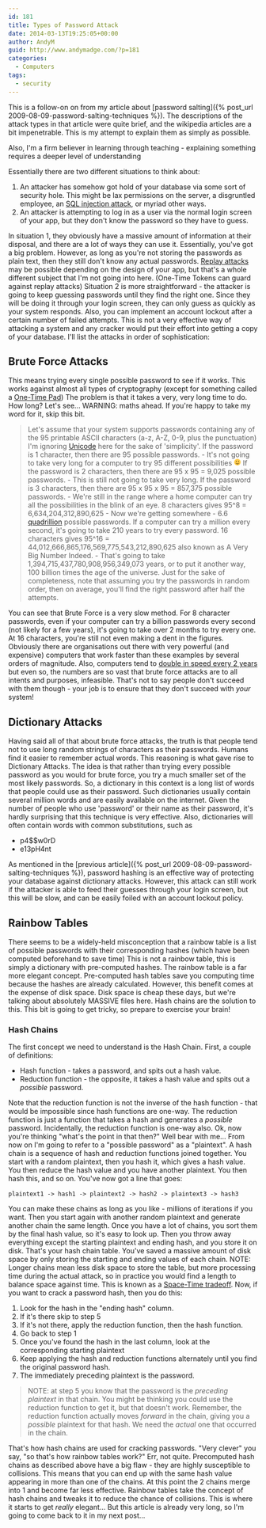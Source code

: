 ```yaml
---
id: 181
title: Types of Password Attack
date: 2014-03-13T19:25:05+00:00
author: AndyM
guid: http://www.andymadge.com/?p=181
categories:
  - Computers
tags:
  - security
---
```

This is a follow-on on from my article about [password salting]({% post_url 2009-08-09-password-salting-techniques %}). The descriptions of the attack types in that article were quite brief, and the wikipedia articles are a bit impenetrable. This is my attempt to explain them as simply as possible.

Also, I'm a firm believer in learning through teaching - explaining something requires a deeper level of understanding

Essentially there are two different situations to think about:

  1. An attacker has somehow got hold of your database via some sort of security hole. This might be lax permissions on the server, a disgruntled employee, an [SQL injection attack](http://en.wikipedia.org/wiki/SQL_injection), or myriad other ways.
  2. An attacker is attempting to log in as a user via the normal login screen of your app, but they don't know the password so they have to guess.

In situation 1, they obviously have a massive amount of information at their disposal, and there are a lot of ways they can use it. Essentially, you've got a big problem. However, as long as you're not storing the passwords as plain text, then they still don't know any actual passwords. [Replay attacks](http://en.wikipedia.org/wiki/Replay_attack) may be possible depending on the design of your app, but that's a whole different subject that I'm not going into here. (One-Time Tokens can guard against replay attacks) Situation 2 is more straightforward - the attacker is going to keep guessing passwords until they find the right one. Since they will be doing it through your login screen, they can only guess as quickly as your system responds. Also, you can implement an account lockout after a certain number of failed attempts. This is not a very effective way of attacking a system and any cracker would put their effort into getting a copy of your database. I'll list the attacks in order of sophistication:

## Brute Force Attacks

This means trying every single possible password to see if it works. This works against almost all types of cryptography (except for something called a [One-Time Pad](http://en.wikipedia.org/wiki/One-time_pad)) The problem is that it takes a very, very long time to do. How long? Let's see... WARNING: maths ahead. If you're happy to take my word for it, skip this bit.

> Let's assume that your system supports passwords containing any of the 95 printable ASCII characters (a-z, A-Z, 0-9, plus the punctuation) I'm ignoring [Unicode](http://en.wikipedia.org/wiki/Unicode) here for the sake of 'simplicity'. If the password is 1 character, then there are 95 possible passwords. - It's not going to take very long for a computer to try 95 different possibilities <img src="/assets/images/simple-smile.png" alt=":-)" style="height: 1em; max-height: 1em;" /> If the password is 2 characters, then there are 95 x 95 = 9,025 possible passwords. - This is still not going to take very long. If the password is 3 characters, then there are 95 x 95 x 95 = 857,375 possible passwords. - We're still in the range where a home computer can try all the possibilities in the blink of an eye. 8 characters gives 95^8 = 6,634,204,312,890,625 - Now we're getting somewhere - 6.6 [quadrillion](http://en.wikipedia.org/wiki/Quadrillion "Quadrillion") possible passwords. If a computer can try a million every second, it's going to take 210 years to try every password. 16 characters gives 95^16 = 44,012,666,865,176,569,775,543,212,890,625 also known as A Very Big Number Indeed. - That's going to take 1,394,715,437,780,908,956,349,073 years, or to put it another way, 100 billion times the age of the universe. Just for the sake of completeness, note that assuming you try the passwords in random order, then on average, you'll find the right password after half the attempts.

You can see that Brute Force is a very slow method. For 8 character passwords, even if your computer can try a billion passwords every second (not likely for a few years), it's going to take over 2 months to try every one. At 16 characters, you're still not even making a dent in the figures. Obviously there are organisations out there with very powerful (and expensive) computers that work faster than these examples by several orders of magnitude. Also, computers tend to [double in speed every 2 years](http://en.wikipedia.org/wiki/Moore's_law) but even so, the numbers are so vast that brute force attacks are to all intents and purposes, infeasible. That's not to say people don't succeed with them though - your job is to ensure that they don't succeed with _your_ system!

## **Dictionary Attacks**

Having said all of that about brute force attacks, the truth is that people tend not to use long random strings of characters as their passwords. Humans find it easier to remember actual words. This reasoning is what gave rise to Dictionary Attacks. The idea is that rather than trying every possible password as you would for brute force, you try a much smaller set of the most likely passwords. So, a dictionary in this context is a long list of words that people could use as their password. Such dictionaries usually contain several million words and are easily available on the internet. Given the number of people who use 'password' or their name as their password, it's hardly surprising that this technique is very effective. Also, dictionaries will often contain words with common substitutions, such as

  * p4$$w0rD
  * e13pH4nt

As mentioned in the [previous article]({% post_url 2009-08-09-password-salting-techniques %}), password hashing is an effective way of protecting your database against dictionary attacks. However, this attack can still work if the attacker is able to feed their guesses through your login screen, but this will be slow, and can be easily foiled with an account lockout policy.

## Rainbow Tables

There seems to be a widely-held misconception that a rainbow table is a list of possible passwords with their corresponding hashes (which have been computed beforehand to save time) This is not a rainbow table, this is simply a dictionary with pre-computed hashes. The rainbow table is a far more elegant concept. Pre-computed hash tables save you computing time because the hashes are already calculated. However, this benefit comes at the expense of disk space. Disk space is cheap these days, but we're talking about absolutely MASSIVE files here. Hash chains are the solution to this. This bit is going to get tricky, so prepare to exercise your brain!

### Hash Chains

The first concept we need to understand is the Hash Chain. First, a couple of definitions:

  * Hash function - takes a password, and spits out a hash value.
  * Reduction function - the opposite, it takes a hash value and spits out a _possible_ password.

Note that the reduction function is not the inverse of the hash function - that would be impossible since hash functions are one-way. The reduction function is just a function that takes a hash and generates a _possible_ password. Incidentally, the reduction function is one-way also. Ok, now you're thinking "what's the point in that then?" Well bear with me... From now on I'm going to refer to a "possible password" as a "plaintext". A hash chain is a sequence of hash and reduction functions joined together. You start with a random plaintext, then you hash it, which gives a hash value. You then reduce the hash value and you have another plaintext. You then hash this, and so on. You've now got a line that goes:

    plaintext1 -> hash1 -> plaintext2 -> hash2 -> plaintext3 -> hash3

You can make these chains as long as you like - millions of iterations if you want. Then you start again with another random plaintext and generate another chain the same length. Once you have a lot of chains, you sort them by the final hash value, so it's easy to look up. Then you throw away everything except the starting plaintext and ending hash, and you store it on disk. That's your hash chain table. You've saved a massive amount of disk space by only storing the starting and ending values of each chain. NOTE: Longer chains mean less disk space to store the table, but more processing time during the actual attack, so in practice you would find a length to balance space against time. This is known as a [Space-Time tradeoff](http://en.wikipedia.org/wiki/Space-time_tradeoff). Now, if you want to crack a password hash, then you do this:

  1. Look for the hash in the "ending hash" column.
  2. If it's there skip to step 5
  3. If it's not there, apply the reduction function, then the hash function.
  4. Go back to step 1
  5. Once you've found the hash in the last column, look at the corresponding starting plaintext
  6. Keep applying the hash and reduction functions alternately until you find the original password hash.
  7. The immediately preceding plaintext is the password.

> NOTE: at step 5 you know that the password is the _preceding plaintext_ in that chain. You might be thinking you could use the reduction function to get it, but that doesn't work. Remember, the reduction function actually moves _forward_ in the chain, giving you a _possible_ plaintext for that hash. We need the _actual_ one that occurred in the chain.

That's how hash chains are used for cracking passwords. "Very clever" you say, "so that's how rainbow tables work?" Err, not quite. Precomputed hash chains as described above have a big flaw - they are highly susceptible to collisions. This means that you can end up with the same hash value appearing in more than one of the chains. At this point the 2 chains merge into 1 and become far less effective. Rainbow tables take the concept of hash chains and tweaks it to reduce the chance of collisions. This is where it starts to get _really_ elegant... But this article is already very long, so I'm going to come back to it in my next post...